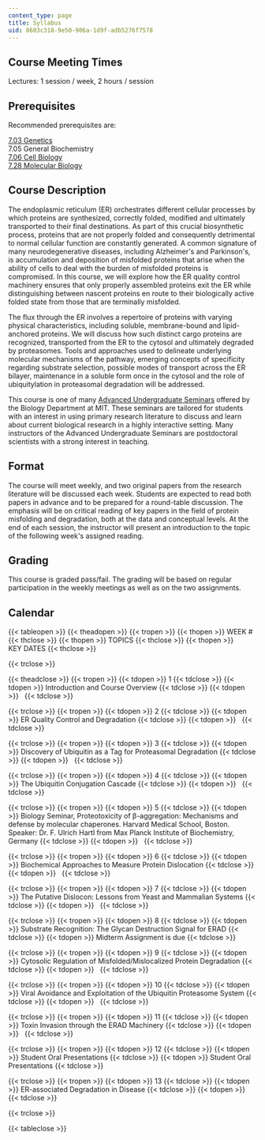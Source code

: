 ```yaml
---
content_type: page
title: Syllabus
uid: 8603c318-9e50-906a-1d9f-adb5276f7578
---
```


Course Meeting Times
--------------------

Lectures: 1 session / week, 2 hours / session

Prerequisites
-------------

Recommended prerequisites are:

[7.03 Genetics](/courses/7-03-genetics-fall-2004/)  
7.05 General Biochemistry  
[7.06 Cell Biology](/courses/7-06-cell-biology-spring-2007/)  
[7.28 Molecular Biology](/courses/7-28-molecular-biology-spring-2005/)

Course Description
------------------

The endoplasmic reticulum (ER) orchestrates different cellular processes by which proteins are synthesized, correctly folded, modified and ultimately transported to their final destinations. As part of this crucial biosynthetic process, proteins that are not properly folded and consequently detrimental to normal cellular function are constantly generated. A common signature of many neurodegenerative diseases, including Alzheimer's and Parkinson's, is accumulation and deposition of misfolded proteins that arise when the ability of cells to deal with the burden of misfolded proteins is compromised. In this course, we will explore how the ER quality control machinery ensures that only properly assembled proteins exit the ER while distinguishing between nascent proteins en route to their biologically active folded state from those that are terminally misfolded.

The flux through the ER involves a repertoire of proteins with varying physical characteristics, including soluble, membrane-bound and lipid-anchored proteins. We will discuss how such distinct cargo proteins are recognized, transported from the ER to the cytosol and ultimately degraded by proteasomes. Tools and approaches used to delineate underlying molecular mechanisms of the pathway, emerging concepts of specificity regarding substrate selection, possible modes of transport across the ER bilayer, maintenance in a soluble form once in the cytosol and the role of ubiquitylation in proteasomal degradation will be addressed.

This course is one of many [Advanced Undergraduate Seminars](https://biology.mit.edu/undergraduate/course_listings/advanced_undergraduate_seminars) offered by the Biology Department at MIT. These seminars are tailored for students with an interest in using primary research literature to discuss and learn about current biological research in a highly interactive setting. Many instructors of the Advanced Undergraduate Seminars are postdoctoral scientists with a strong interest in teaching.

Format
------

The course will meet weekly, and two original papers from the research literature will be discussed each week. Students are expected to read both papers in advance and to be prepared for a round-table discussion. The emphasis will be on critical reading of key papers in the field of protein misfolding and degradation, both at the data and conceptual levels. At the end of each session, the instructor will present an introduction to the topic of the following week's assigned reading.

Grading
-------

This course is graded pass/fail. The grading will be based on regular participation in the weekly meetings as well as on the two assignments.

Calendar
--------

{{< tableopen >}}
{{< theadopen >}}
{{< tropen >}}
{{< thopen >}}
WEEK #
{{< thclose >}}
{{< thopen >}}
TOPICS
{{< thclose >}}
{{< thopen >}}
KEY DATES
{{< thclose >}}

{{< trclose >}}

{{< theadclose >}}
{{< tropen >}}
{{< tdopen >}}
1
{{< tdclose >}}
{{< tdopen >}}
Introduction and Course Overview
{{< tdclose >}}
{{< tdopen >}}
 
{{< tdclose >}}

{{< trclose >}}
{{< tropen >}}
{{< tdopen >}}
2
{{< tdclose >}}
{{< tdopen >}}
ER Quality Control and Degradation
{{< tdclose >}}
{{< tdopen >}}
 
{{< tdclose >}}

{{< trclose >}}
{{< tropen >}}
{{< tdopen >}}
3
{{< tdclose >}}
{{< tdopen >}}
Discovery of Ubiquitin as a Tag for Proteasomal Degradation
{{< tdclose >}}
{{< tdopen >}}
 
{{< tdclose >}}

{{< trclose >}}
{{< tropen >}}
{{< tdopen >}}
4
{{< tdclose >}}
{{< tdopen >}}
The Ubiquitin Conjugation Cascade
{{< tdclose >}}
{{< tdopen >}}
 
{{< tdclose >}}

{{< trclose >}}
{{< tropen >}}
{{< tdopen >}}
5
{{< tdclose >}}
{{< tdopen >}}
Biology Seminar, Proteotoxicity of β-aggregation: Mechanisms and defense by molecular chaperones. Harvard Medical School, Boston. Speaker: Dr. F. Ulrich Hartl from Max Planck Institute of Biochemistry, Germany
{{< tdclose >}}
{{< tdopen >}}
 
{{< tdclose >}}

{{< trclose >}}
{{< tropen >}}
{{< tdopen >}}
6
{{< tdclose >}}
{{< tdopen >}}
Biochemical Approaches to Measure Protein Dislocation
{{< tdclose >}}
{{< tdopen >}}
 
{{< tdclose >}}

{{< trclose >}}
{{< tropen >}}
{{< tdopen >}}
7
{{< tdclose >}}
{{< tdopen >}}
The Putative Dislocon: Lessons from Yeast and Mammalian Systems
{{< tdclose >}}
{{< tdopen >}}
 
{{< tdclose >}}

{{< trclose >}}
{{< tropen >}}
{{< tdopen >}}
8
{{< tdclose >}}
{{< tdopen >}}
Substrate Recognition: The Glycan Destruction Signal for ERAD
{{< tdclose >}}
{{< tdopen >}}
Midterm Assignment is due
{{< tdclose >}}

{{< trclose >}}
{{< tropen >}}
{{< tdopen >}}
9
{{< tdclose >}}
{{< tdopen >}}
Cytosolic Regulation of Misfolded/Mislocalized Protein Degradation
{{< tdclose >}}
{{< tdopen >}}
 
{{< tdclose >}}

{{< trclose >}}
{{< tropen >}}
{{< tdopen >}}
10
{{< tdclose >}}
{{< tdopen >}}
Viral Avoidance and Exploitation of the Ubiquitin Proteasome System
{{< tdclose >}}
{{< tdopen >}}
 
{{< tdclose >}}

{{< trclose >}}
{{< tropen >}}
{{< tdopen >}}
11
{{< tdclose >}}
{{< tdopen >}}
Toxin Invasion through the ERAD Machinery
{{< tdclose >}}
{{< tdopen >}}
 
{{< tdclose >}}

{{< trclose >}}
{{< tropen >}}
{{< tdopen >}}
12
{{< tdclose >}}
{{< tdopen >}}
Student Oral Presentations
{{< tdclose >}}
{{< tdopen >}}
Student Oral Presentations
{{< tdclose >}}

{{< trclose >}}
{{< tropen >}}
{{< tdopen >}}
13
{{< tdclose >}}
{{< tdopen >}}
ER-associated Degradation in Disease
{{< tdclose >}}
{{< tdopen >}}
 
{{< tdclose >}}

{{< trclose >}}

{{< tableclose >}}